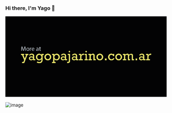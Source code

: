 ### Hi there, I'm Yago 👋

![banner](https://github.com/yagopajarino/yagopajarino/blob/main/banner2.png)

![image](https://user-images.githubusercontent.com/50267208/151165072-e1fa686e-06cd-473f-b964-d5e7756cbbaa.png)


<!--
**yagopajarino/yagopajarino** is a ✨ _special_ ✨ repository because its `README.md` (this file) appears on your GitHub profile.

Here are some ideas to get you started:

- 🔭 I’m currently working on ...
- 🌱 I’m currently learning ...
- 👯 I’m looking to collaborate on ...
- 🤔 I’m looking for help with ...
- 💬 Ask me about ...
- 📫 How to reach me: ...
- 😄 Pronouns: ...
- ⚡ Fun fact: ...
-->
